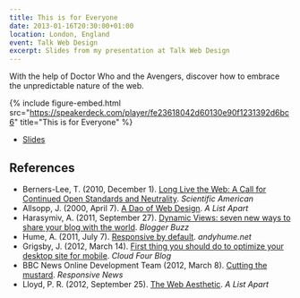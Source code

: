 ```yaml
---
title: This is for Everyone
date: 2013-01-16T20:30:00+01:00
location: London, England
event: Talk Web Design
excerpt: Slides from my presentation at Talk Web Design
---
```

With the help of Doctor Who and the Avengers, discover how to embrace the unpredictable nature of the web.

{% include figure-embed.html
  src="https://speakerdeck.com/player/fe23618042d60130e90f1231392d6bc6"
  title="This is for Everyone"
%}

  * [Slides](https://speakerdeck.com/paulrobertlloyd/this-is-for-everyone)

## References

  * Berners-Lee, T. (2010, December 1). [Long Live the Web: A Call for Continued Open Standards and Neutrality](http://www.scientificamerican.com/article/long-live-the-web/). <cite>Scientific American</cite>
  * Allsopp, J. (2000, April 7). [A Dao of Web Design](http://alistapart.com/article/dao). <cite>A List Apart</cite>
  * Harasymiv, A. (2011, September 27). [Dynamic Views: seven new ways to share your blog with the world](http://buzz.blogger.com/2011/09/dynamic-views-seven-new-ways-to-share.html). <cite>Blogger Buzz</cite>
  * Hume, A. (2011, July 7). [Responsive by default](http://blog.andyhume.net/responsive-by-default/). <cite>andyhume.net</cite>
  * Grigsby, J. (2012, March 14). [First thing you should do to optimize your desktop site for mobile](http://blog.cloudfour.com/first-thing-you-should-do-to-optimize-your-desktop-site-for-mobile/). <cite>Cloud Four Blog</cite>
  * BBC News Online Development Team (2012, March 8). [Cutting the mustard](http://responsivenews.co.uk/post/18948466399/cutting-the-mustard). <cite>Responsive News</cite>
  * Lloyd, P. R. (2012, September 25). [The Web Aesthetic](http://alistapart.com/article/the-web-aesthetic). <cite>A List Apart</cite>
